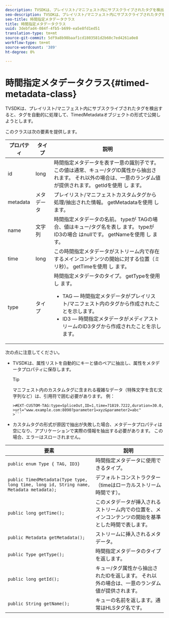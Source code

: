 ```yaml
---
description: TVSDKは、プレイリスト/マニフェスト内にサブスクライブされたタグを検出すると、タグを自動的に処理して、TimedMetadataオブジェクトの形式で公開しようとします。
seo-description: TVSDKは、プレイリスト/マニフェスト内にサブスクライブされたタグを検出すると、タグを自動的に処理して、TimedMetadataオブジェクトの形式で公開しようとします。
seo-title: 時間指定メタデータクラス
title: 時間指定メタデータクラス
uuid: 3debfad4-084f-4fb5-b699-ea5e8fd1ed51
translation-type: tm+mt
source-git-commit: 5df9a8b98baaf1cd1803581d2b60c7ed4261a0e8
workflow-type: tm+mt
source-wordcount: '389'
ht-degree: 0%

---
```



# 時間指定メタデータクラス{#timed-metadata-class}

TVSDKは、プレイリスト/マニフェスト内にサブスクライブされたタグを検出すると、タグを自動的に処理して、TimedMetadataオブジェクトの形式で公開しようとします。

このクラスは次の要素を提供します。

<table id="table_FFC56AC5B1E04DA99C9309C0223ABA90"> 
 <thead> 
  <tr> 
   <th colname="col1" class="entry"> プロパティ </th> 
   <th colname="col02" class="entry"> タイプ </th> 
   <th colname="col2" class="entry"> 説明 </th> 
  </tr> 
 </thead>
 <tbody> 
  <tr> 
   <td colname="col1"> <span class="codeph"> id </span> </td> 
   <td colname="col02"> long </td> 
   <td colname="col2"> 時間指定メタデータを表す一意の識別子です。 この値は通常、キュー/タグID属性から抽出されます。 それ以外の場合は、一意のランダム値が提供されます。 getIdを使用 <span class="codeph"> し </span>ます。 </td> 
  </tr> 
  <tr> 
   <td colname="col1"> <span class="codeph"> metadata </span> </td> 
   <td colname="col02"> メタデータ </td> 
   <td colname="col2"> プレイリスト/マニフェストカスタムタグから処理/抽出された情報。 getMetadataを使用 <span class="codeph"> し </span>ます。 </td> 
  </tr> 
  <tr> 
   <td colname="col1"> <span class="codeph"> name </span> </td> 
   <td colname="col02"> 文字列 </td> 
   <td colname="col2"> 時間指定メタデータの名前。 typeが <span class="codeph"> TAGの場合、値はキュー/タグ名を表し </span>ます。 typeが <span class="codeph"> ID3の場合 </span>はnullです。 getNameを使用 <span class="codeph"> し </span>ます。 </td> 
  </tr> 
  <tr> 
   <td colname="col1"> <span class="codeph"> time </span> </td> 
   <td colname="col02"> long </td> 
   <td colname="col2"> この時間指定メタデータがストリーム内で存在するメインコンテンツの開始に対する位置（ミリ秒）。 getTimeを使用 <span class="codeph"> し </span>ます。 </td> 
  </tr> 
  <tr> 
   <td colname="col1"> <span class="codeph"> type </span> </td> 
   <td colname="col02"> タイプ </td> 
   <td colname="col2"> 時間指定メタデータのタイプ。 getTypeを使用 <span class="codeph"> し </span>ます。 
    <ul id="ul_70FBFB33E9F846D8B38592560CCE9560"> 
     <li id="li_739D30561BFB4D9B97DF212E4880BA2C">TAG — 時間指定メタデータがプレイリスト/マニフェスト内のタグから作成されたことを示します。 </li> 
     <li id="li_E785E1DEF1CC4D9DBE7764E5D05EFAFC">ID3 — 時間指定メタデータがメディアストリームのID3タグから作成されたことを示します。 </li> 
    </ul> </td> 
  </tr> 
 </tbody> 
</table>

<!--<a id="section_737CC47997F74F80A3C5C6171ADE120E"></a>-->

次の点に注意してください。

* TVSDKは、属性リストを自動的にキーと値のペアに抽出し、属性をメタデータプロパティに保存します。

   >[!TIP]
   >
   >マニフェスト内のカスタムタグに含まれる複雑なデータ（特殊文字を含む文字列など）は、引用符で囲む必要があります。 例：
   >
   >
   ```
   >#EXT-CUSTOM-TAG:type=SpliceOut,ID=1,time=71819.7222,duration=30.0, 
   >url="www.example.com:8090?parameter1=xyz&parameter2=abc"
   >```

* カスタムタグの形式が原因で抽出が失敗した場合、メタデータプロパティは空になり、アプリケーションで実際の情報を抽出する必要があります。 この場合、エラーはスローされません。

| 要素 | 説明 |
|---|---|
| `public enum Type { TAG, ID3}` | 時間指定メタデータに使用できるタイプ。 |
| `public TimedMetadata(Type type, long time, long id, String name, Metadata metadata);` | デフォルトコンストラクター（timeはローカルストリーム時間です）。 |
| `public long getTime();` | このメタデータが挿入されるストリーム内での位置を、メインコンテンツの開始を基準とした時間で表します。 |
| `public Metadata getMetadata();` | ストリームに挿入されるメタデータ。 |
| `public Type getType();` | 時間指定メタデータのタイプを返します。 |
| `public long getId();` | キュー/タグ属性から抽出されたIDを返します。 それ以外の場合は、一意のランダム値が提供されます。 |
| `public String getName();` | キューの名前を返します。通常はHLSタグ名です。 |

